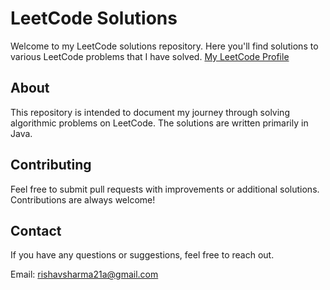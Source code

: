 # LeetCode Solutions

Welcome to my LeetCode solutions repository. Here you'll find solutions to various LeetCode problems that I have solved.
[My LeetCode Profile](https://leetcode.com/u/RishavSharma1/)

## About

This repository is intended to document my journey through solving algorithmic problems on LeetCode. The solutions are written primarily in Java.

## Contributing
Feel free to submit pull requests with improvements or additional solutions. Contributions are always welcome!

## Contact
If you have any questions or suggestions, feel free to reach out.

Email: rishavsharma21a@gmail.com
